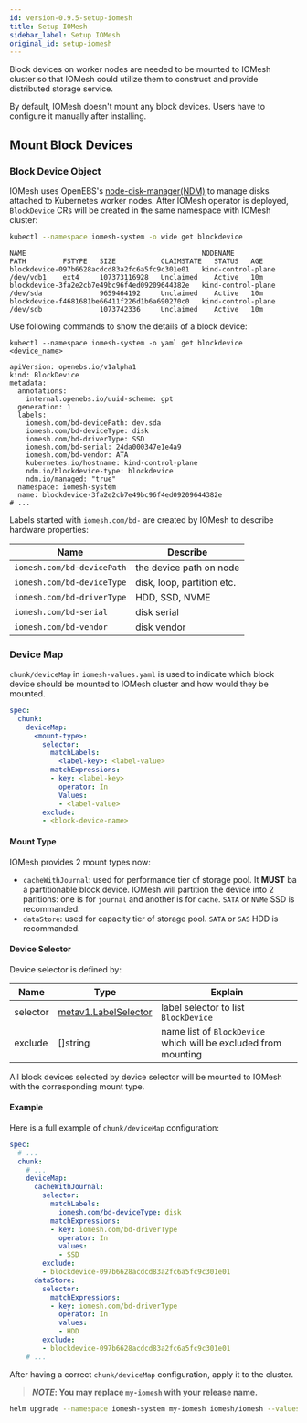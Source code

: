 ```yaml
---
id: version-0.9.5-setup-iomesh
title: Setup IOMesh
sidebar_label: Setup IOMesh
original_id: setup-iomesh
---
```


Block devices on worker nodes are needed to be mounted to IOMesh cluster so that IOMesh could utilize them to construct and provide distributed storage service.

By default, IOMesh doesn't mount any block devices. Users have to configure it manually after installing.

## Mount Block Devices

### Block Device Object

IOMesh uses OpenEBS's [node-disk-manager(NDM)](https://github.com/openebs/node-disk-manager) to manage disks attached to Kubernetes worker nodes. After IOMesh operator is deployed, `BlockDevice` CRs will be created in the same namespace with IOMesh cluster:

```bash
kubectl --namespace iomesh-system -o wide get blockdevice
```

```output
NAME                                           NODENAME             PATH         FSTYPE   SIZE           CLAIMSTATE   STATUS   AGE
blockdevice-097b6628acdcd83a2fc6a5fc9c301e01   kind-control-plane   /dev/vdb1    ext4     107373116928   Unclaimed    Active   10m
blockdevice-3fa2e2cb7e49bc96f4ed09209644382e   kind-control-plane   /dev/sda              9659464192     Unclaimed    Active   10m
blockdevice-f4681681be66411f226d1b6a690270c0   kind-control-plane   /dev/sdb              1073742336     Unclaimed    Active   10m
```

Use following commands to show the details of a block device:

```shell
kubectl --namespace iomesh-system -o yaml get blockdevice <device_name>
```

```output
apiVersion: openebs.io/v1alpha1
kind: BlockDevice
metadata:
  annotations:
    internal.openebs.io/uuid-scheme: gpt
  generation: 1
  labels:
    iomesh.com/bd-devicePath: dev.sda
    iomesh.com/bd-deviceType: disk
    iomesh.com/bd-driverType: SSD
    iomesh.com/bd-serial: 24da000347e1e4a9
    iomesh.com/bd-vendor: ATA
    kubernetes.io/hostname: kind-control-plane
    ndm.io/blockdevice-type: blockdevice
    ndm.io/managed: "true"
  namespace: iomesh-system
  name: blockdevice-3fa2e2cb7e49bc96f4ed09209644382e
# ...
```

Labels started with `iomesh.com/bd-` are created by IOMesh to describe hardware properties:

| Name | Describe |
| --- | --- |
| `iomesh.com/bd-devicePath` | the device path on node |
| `iomesh.com/bd-deviceType` | disk, loop, partition etc. |
| `iomesh.com/bd-driverType` | HDD, SSD, NVME |
| `iomesh.com/bd-serial` | disk serial |
| `iomesh.com/bd-vendor` | disk vendor |

### Device Map

`chunk/deviceMap` in `iomesh-values.yaml` is used to indicate which block device should be mounted to IOMesh cluster and how would they be mounted.

```yaml
spec:
  chunk:
    deviceMap:
      <mount-type>:
        selector:
          matchLabels:
            <label-key>: <label-value>
          matchExpressions:
          - key: <label-key>
            operator: In
            Values:
            - <label-value>
        exclude:
        - <block-device-name>
```

#### Mount Type

IOMesh provides 2 mount types now:

- `cacheWithJournal`: used for performance tier of storage pool. It **MUST** ba a partitionable block device. IOMesh will partition the device into 2 paritions: one is for `journal` and another is for `cache`. `SATA` or `NVMe` SSD is recommanded.
- `dataStore`:  used for capacity tier of storage pool. `SATA` or `SAS` HDD is recommanded.

#### Device Selector

Device selector is defined by:

| Name     | Type                                                         | Explain                                                      |
| -------- | ------------------------------------------------------------ | ------------------------------------------------------------ |
| selector | [metav1.LabelSelector](https://kubernetes.io/docs/reference/generated/kubernetes-api/v1.20/#labelselector-v1-meta) | label selector to list `BlockDevice`                     |
| exclude  | []string                                                     | name list of `BlockDevice` which will be excluded from mounting |

All block devices selected by device selector will be mounted to IOMesh with the corresponding mount type.

#### Example

Here is a full example of `chunk/deviceMap` configuration:
```yaml
spec:
  # ...
  chunk:
    # ...
    deviceMap:
      cacheWithJournal:
        selector:
          matchLabels:
            iomesh.com/bd-deviceType: disk
          matchExpressions:
          - key: iomesh.com/bd-driverType
            operator: In
            values:
            - SSD
        exclude:
        - blockdevice-097b6628acdcd83a2fc6a5fc9c301e01
      dataStore:
        selector:
          matchExpressions:
          - key: iomesh.com/bd-driverType
            operator: In
            values:
            - HDD
        exclude:
        - blockdevice-097b6628acdcd83a2fc6a5fc9c301e01
    # ...
```

After having a correct `chunk/deviceMap` configuration, apply it to the cluster.

> **_NOTE_: You may replace `my-iomesh` with your release name.**

```bash
helm upgrade --namespace iomesh-system my-iomesh iomesh/iomesh --values iomesh-values.yaml
```
